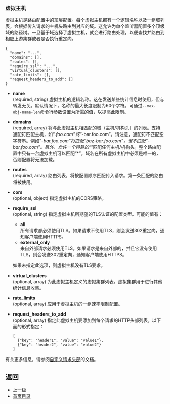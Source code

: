### 虚拟主机

虚拟主机是路由配置中的顶层配置。每个虚拟主机都有一个逻辑名称以及一组域列表，会根据传入请求的主机头路由到对应的域。这允许为单个监听器配置多个顶级域的路径树。一旦基于域选择了虚拟主机，就会进行路由处理，以便查找并路由到相应上游集群或者是否执行重定向。

```
{
  "name": "...",
  "domains": [],
  "routes": [],
  "require_ssl": "...",
  "virtual_clusters": [],
  "rate_limits": [],
  "request_headers_to_add": []
}
```
- **name**<br />
	(required, string) 虚拟主机的逻辑名称。这在发送某些统计信息时使用，但与转发无关。默认情况下，名称的最大长度限制为60个字符。可通过`--max-obj-name-len`命令行参数设置为所需的值，以提高此限制。

- **domains**<br />
	(required, array) 将与此虚拟主机相匹配的域（主机/机构头）的列表。支持通配符匹配主机，如“*.foo.com”或“*-bar.foo.com”。请注意，通配符不匹配空字符串。例如“*-bar.foo.com”将匹配“baz-bar.foo.com”，但不匹配“-bar.foo.com”。另外，允许一个特殊的“*”匹配任何主机/机构头。整个路由配置中只有一台虚拟主机可以匹配“*”。域名在所有虚拟主机中必须是唯一的，否则配置将无法加载。

- **routes**<br />
	(required, array) 路由列表，将按配置顺序匹配传入请求。第一条匹配的路由将被使用。

- **cors**<br />
	(optional, object) 指定虚拟主机的CORS策略。

- **require_ssl**<br />
	(optional, string) 指定虚拟主机所期望的TLS认证的配置类型。可能的值有：
    - **all**<br />
    所有请求都必须使用TLS。如果请求不使用TLS，则会发送302重定向，通知客户端使用HTTPS。
    - **external_only**<br />
    来自外部请求必须使用TLS。如果请求是来自外部的，并且它没有使用TLS，则会发送302重定向，通知客户端使用HTTPS。

    如果未指定此选项，则虚拟主机没有TLS要求。

- **virtual_clusters**<br />
	(optional, array) 为此虚拟主机定义的虚拟集群列表。虚拟集群用于进行其他统计信息收集。

- **rate_limits**<br />
	(optional, array) 应用于虚拟主机的一组速率限制配置。

- **request_headers_to_add**<br />
	(optional, array) 指定此虚拟主机要添加到每个请求的HTTP头部列表。以下面的形式指定：
    ```
    [
      {"key": "header1", "value": "value1"},
      {"key": "header2", "value": "value2"}
    ]
    ```
有关更多信息，请参阅[自定义请求头部](../../Configurationreference/HTTPconnectionmanager/HTTPheadermanipulation.md)的文档。


## 返回
- [上一级](../HTTPRouteconfiguration.md)
- [首页目录](../../README.md)